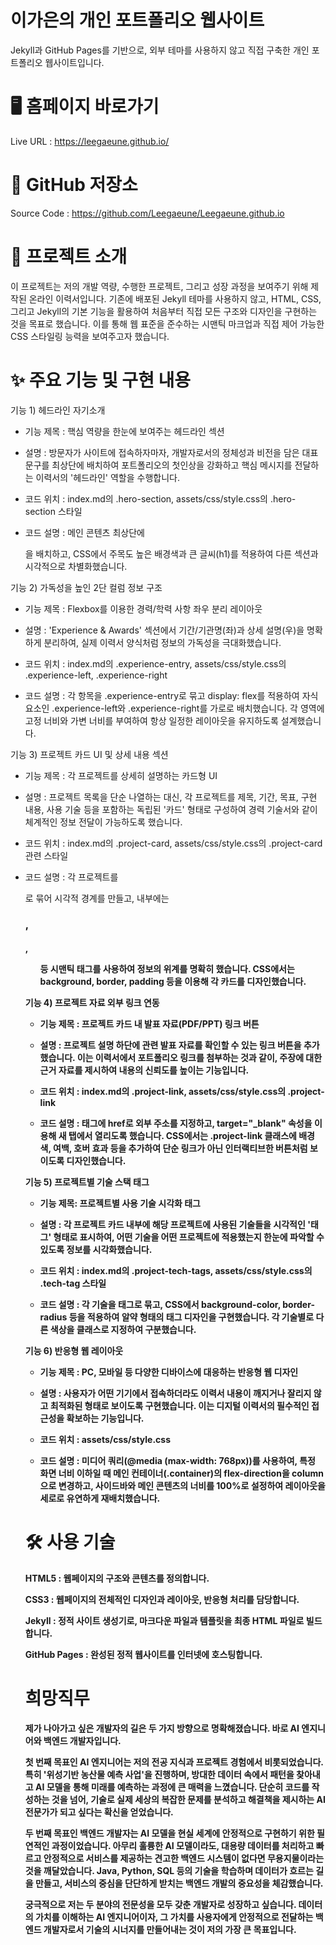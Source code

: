 <h1>이가은의 개인 포트폴리오 웹사이트</h1>

Jekyll과 GitHub Pages를 기반으로, 외부 테마를 사용하지 않고 직접 구축한 개인 포트폴리오 웹사이트입니다.


<h1>🖥️ 홈페이지 바로가기</h1>

Live URL : https://leegaeune.github.io/



<h1>📂 GitHub 저장소</h1>

Source Code : https://github.com/Leegaeune/Leegaeune.github.io

<h1>📌 프로젝트 소개</h1>

이 프로젝트는 저의 개발 역량, 수행한 프로젝트, 그리고 성장 과정을 보여주기 위해 제작된 온라인 이력서입니다. 기존에 배포된 Jekyll 테마를 사용하지 않고, HTML, CSS, 그리고 Jekyll의 기본 기능을 활용하여 처음부터 직접 모든 구조와 디자인을 구현하는 것을 목표로 했습니다.
이를 통해 웹 표준을 준수하는 시맨틱 마크업과 직접 제어 가능한 CSS 스타일링 능력을 보여주고자 했습니다.


<h1>✨ 주요 기능 및 구현 내용</h1>

기능 1) 헤드라인 자기소개

   - 기능 제목 : 핵심 역량을 한눈에 보여주는 헤드라인 섹션

   - 설명 : 방문자가 사이트에 접속하자마자, 개발자로서의 정체성과 비전을 담은 대표 문구를 최상단에 배치하여 포트폴리오의 첫인상을 강화하고 핵심 메시지를 전달하는 이력서의 '헤드라인' 역할을 수행합니다.

   - 코드 위치 : index.md의 .hero-section, assets/css/style.css의 .hero-section 스타일

   - 코드 설명 : 메인 콘텐츠 최상단에 <section class="hero-section">을 배치하고, CSS에서 주목도 높은 배경색과 큰 글씨(h1)를 적용하여 다른 섹션과 시각적으로 차별화했습니다.

기능 2) 가독성을 높인 2단 컬럼 정보 구조

   - 기능 제목 : Flexbox를 이용한 경력/학력 사항 좌우 분리 레이아웃

   - 설명 : 'Experience & Awards' 섹션에서 기간/기관명(좌)과 상세 설명(우)을 명확하게 분리하여, 실제 이력서 양식처럼 정보의 가독성을 극대화했습니다.

   - 코드 위치 : index.md의 .experience-entry, assets/css/style.css의 .experience-left, .experience-right

   - 코드 설명 : 각 항목을 .experience-entry로 묶고 display: flex를 적용하여 자식 요소인 .experience-left와 .experience-right를 가로로 배치했습니다. 각 영역에 고정 너비와 가변 너비를 부여하여 항상 일정한 레이아웃을 유지하도록 설계했습니다.

기능 3) 프로젝트 카드 UI 및 상세 내용 섹션

   - 기능 제목 : 각 프로젝트를 상세히 설명하는 카드형 UI

   - 설명 : 프로젝트 목록을 단순 나열하는 대신, 각 프로젝트를 제목, 기간, 목표, 구현 내용, 사용 기술 등을 포함하는 독립된 '카드' 형태로 구성하여 경력 기술서와 같이 체계적인 정보 전달이 가능하도록 했습니다.

   - 코드 위치 : index.md의 .project-card, assets/css/style.css의 .project-card 관련 스타일

   - 코드 설명 : 각 프로젝트를 <div class="project-card">로 묶어 시각적 경계를 만들고, 내부에는 <h3>, <h4>, <ul> 등 시맨틱 태그를 사용하여 정보의 위계를 명확히 했습니다. CSS에서는 background, border, padding 등을 이용해 각 카드를 디자인했습니다.

기능 4) 프로젝트 자료 외부 링크 연동

   - 기능 제목 : 프로젝트 카드 내 발표 자료(PDF/PPT) 링크 버튼

   - 설명 : 프로젝트 설명 하단에 관련 발표 자료를 확인할 수 있는 링크 버튼을 추가했습니다. 이는 이력서에서 포트폴리오 링크를 첨부하는 것과 같이, 주장에 대한 근거 자료를 제시하여 내용의 신뢰도를 높이는 기능입니다.

   - 코드 위치 : index.md의 .project-link, assets/css/style.css의 .project-link

   - 코드 설명 : <a> 태그에 href로 외부 주소를 지정하고, target="_blank" 속성을 이용해 새 탭에서 열리도록 했습니다. CSS에서는 .project-link 클래스에 배경색, 여백, 호버 효과 등을 추가하여 단순 링크가 아닌 인터랙티브한 버튼처럼 보이도록 디자인했습니다.

기능 5) 프로젝트별 기술 스택 태그

   - 기능 제목: 프로젝트별 사용 기술 시각화 태그

   - 설명 : 각 프로젝트 카드 내부에 해당 프로젝트에 사용된 기술들을 시각적인 '태그' 형태로 표시하여, 어떤 기술을 어떤 프로젝트에 적용했는지 한눈에 파악할 수 있도록 정보를 시각화했습니다.

   - 코드 위치 : index.md의 .project-tech-tags, assets/css/style.css의 .tech-tag 스타일

   - 코드 설명 : 각 기술을 <span> 태그로 묶고, CSS에서 background-color, border-radius 등을 적용하여 알약 형태의 태그 디자인을 구현했습니다. 각 기술별로 다른 색상을 클래스로 지정하여 구분했습니다.

기능 6) 반응형 웹 레이아웃

   - 기능 제목 : PC, 모바일 등 다양한 디바이스에 대응하는 반응형 웹 디자인

   - 설명 : 사용자가 어떤 기기에서 접속하더라도 이력서 내용이 깨지거나 잘리지 않고 최적화된 형태로 보이도록 구현했습니다. 이는 디지털 이력서의 필수적인 접근성을 확보하는 기능입니다.

   - 코드 위치 : assets/css/style.css

   - 코드 설명 : 미디어 쿼리(@media (max-width: 768px))를 사용하여, 특정 화면 너비 이하일 때 메인 컨테이너(.container)의 flex-direction을 column으로 변경하고, 사이드바와 메인 콘텐츠의 너비를 100%로 설정하여 레이아웃을 세로로 유연하게 재배치했습니다.





<h1>🛠️ 사용 기술</h1>

HTML5 : 웹페이지의 구조와 콘텐츠를 정의합니다.

CSS3 : 웹페이지의 전체적인 디자인과 레이아웃, 반응형 처리를 담당합니다.

Jekyll : 정적 사이트 생성기로, 마크다운 파일과 템플릿을 최종 HTML 파일로 빌드합니다.

GitHub Pages : 완성된 정적 웹사이트를 인터넷에 호스팅합니다.







<h1>희망직무</h1>

제가 나아가고 싶은 개발자의 길은 두 가지 방향으로 명확해졌습니다. 바로 AI 엔지니어와 백엔드 개발자입니다.

첫 번째 목표인 AI 엔지니어는 저의 전공 지식과 프로젝트 경험에서 비롯되었습니다. 특히 '위성기반 농산물 예측 사업'을 진행하며, 방대한 데이터 속에서 패턴을 찾아내고 AI 모델을 통해 미래를 예측하는 과정에 큰 매력을 느꼈습니다. 단순히 코드를 작성하는 것을 넘어, 기술로 실제 세상의 복잡한 문제를 분석하고 해결책을 제시하는 AI 전문가가 되고 싶다는 확신을 얻었습니다.

두 번째 목표인 백엔드 개발자는 AI 모델을 현실 세계에 안정적으로 구현하기 위한 필연적인 과정이었습니다. 아무리 훌륭한 AI 모델이라도, 대용량 데이터를 처리하고 빠르고 안정적으로 서비스를 제공하는 견고한 백엔드 시스템이 없다면 무용지물이라는 것을 깨달았습니다. Java, Python, SQL 등의 기술을 학습하며 데이터가 흐르는 길을 만들고, 서비스의 중심을 단단하게 받치는 백엔드 개발의 중요성을 체감했습니다.

궁극적으로 저는 두 분야의 전문성을 모두 갖춘 개발자로 성장하고 싶습니다. 데이터의 가치를 이해하는 AI 엔지니어이자, 그 가치를 사용자에게 안정적으로 전달하는 백엔드 개발자로서 기술의 시너지를 만들어내는 것이 저의 가장 큰 목표입니다.
